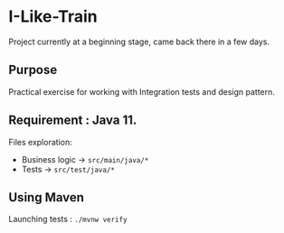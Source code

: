 # I-Like-Train

Project currently at a beginning stage, came back there in a few days.

## Purpose

Practical exercise for working with Integration tests and design pattern.

## Requirement : Java 11.

Files exploration:
- Business logic -> `src/main/java/*`
- Tests -> `src/test/java/*`

## Using Maven

Launching tests : `./mvnw verify`
